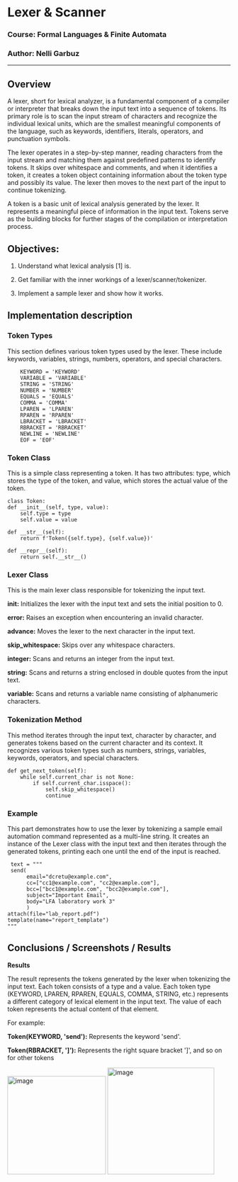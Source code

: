 #  Lexer & Scanner

### Course: Formal Languages & Finite Automata
### Author: Nelli Garbuz

----

## Overview

A lexer, short for lexical analyzer, is a fundamental component of a compiler or interpreter that breaks down the input text into a sequence of tokens. Its primary role is to scan the input stream of characters and recognize the individual lexical units, which are the smallest meaningful components of the language, such as keywords, identifiers, literals, operators, and punctuation symbols.

The lexer operates in a step-by-step manner, reading characters from the input stream and matching them against predefined patterns to identify tokens. It skips over whitespace and comments, and when it identifies a token, it creates a token object containing information about the token type and possibly its value. The lexer then moves to the next part of the input to continue tokenizing.

A token is a basic unit of lexical analysis generated by the lexer. It represents a meaningful piece of information in the input text. Tokens serve as the building blocks for further stages of the compilation or interpretation process. 

## Objectives:

1. Understand what lexical analysis [1] is.

2. Get familiar with the inner workings of a lexer/scanner/tokenizer.

3. Implement a sample lexer and show how it works.

## Implementation description

### **Token Types**

 This section defines various token types used by the lexer. These include keywords, variables, strings, numbers, operators, and special characters.

        KEYWORD = 'KEYWORD'
        VARIABLE = 'VARIABLE'
        STRING = 'STRING'
        NUMBER = 'NUMBER'
        EQUALS = 'EQUALS'
        COMMA = 'COMMA'
        LPAREN = 'LPAREN'
        RPAREN = 'RPAREN'
        LBRACKET = 'LBRACKET'
        RBRACKET = 'RBRACKET'
        NEWLINE = 'NEWLINE'
        EOF = 'EOF'

### **Token Class**
This is a simple class representing a token. It has two attributes: type, which stores the type of the token, and value, which stores the actual value of the token.

    class Token:
    def __init__(self, type, value):
        self.type = type
        self.value = value

    def __str__(self):
        return f'Token({self.type}, {self.value})'

    def __repr__(self):
        return self.__str__()

### **Lexer Class**

 This is the main lexer class responsible for tokenizing the input text.

 **__init__:** Initializes the lexer with the input text and sets the initial position to 0.

 **error:** Raises an exception when encountering an invalid character.

**advance:** Moves the lexer to the next character in the input text.

**skip_whitespace:** Skips over any whitespace characters.

**integer:** Scans and returns an integer from the input text.

**string:** Scans and returns a string enclosed in double quotes from the input text.

**variable:** Scans and returns a variable name consisting of alphanumeric characters.


### **Tokenization Method**

This method iterates through the input text, character by character, and generates tokens based on the current character and its context. It recognizes various token types such as numbers, strings, variables, keywords, operators, and special characters.
    
    def get_next_token(self):
        while self.current_char is not None:
            if self.current_char.isspace():
                self.skip_whitespace()
                continue
### **Example**

This part demonstrates how to use the lexer by tokenizing a sample email automation command represented as a multi-line string. It creates an instance of the Lexer class with the input text and then iterates through the generated tokens, printing each one until the end of the input is reached.

     text = """
     send(
          email="dcretu@example.com",
          cc=["cc1@example.com", "cc2@example.com"],
          bcc=["bcc1@example.com", "bcc2@example.com"],
          subject="Important Email",
          body="LFA laboratory work 3"
          )
    attach(file="lab_report.pdf")
    template(name="report_template")
    """

## Conclusions / Screenshots / Results

**Results**

The result represents the tokens generated by the lexer when tokenizing the input text. Each token consists of a type and a value. Each token type (KEYWORD, LPAREN, RPAREN, EQUALS, COMMA, STRING, etc.) represents a different category of lexical element in the input text. The value of each token represents the actual content of that element. 

For example:

**Token(KEYWORD, 'send'):** Represents the keyword 'send'.

**Token(RBRACKET, ']'):** Represents the right square bracket ']', and so on for other tokens

<img width="222" alt="image" src="https://github.com/nelldino/DSL-labs/assets/120444803/7b7d21cb-bb0a-4b53-9df0-7d1a88a35f92">
<img width="241" alt="image" src="https://github.com/nelldino/DSL-labs/assets/120444803/4c7f24e9-2120-4f57-8ccf-ff453b829526">


